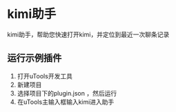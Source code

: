 # kimi助手
kimi助手，帮助您快速打开kimi，并定位到最近一次聊条记录

## 运行示例插件
1. 打开uTools开发工具
2. 新建项目
3. 选择项目下的plugin.json ，然后运行
4. 在uTools主输入框输入kimi进入助手
